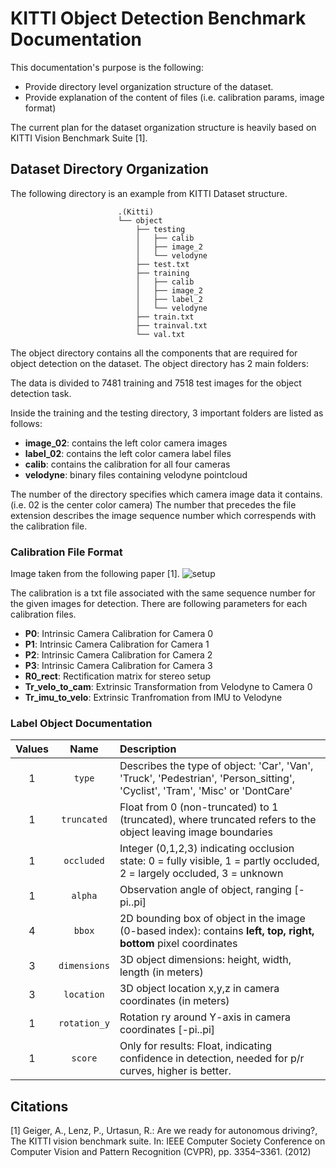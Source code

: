 # KITTI Object Detection Benchmark Documentation

This documentation's purpose is the following:

* Provide directory level organization structure of the dataset.
* Provide explanation of the content of files (i.e. calibration params, image format)

The current plan for the dataset organization structure is heavily based on KITTI Vision Benchmark Suite [1].

## Dataset Directory Organization
The following directory is an example from KITTI Dataset structure.
```
                        .(Kitti)
                        └── object
                            ├── testing
                            │   ├── calib
                            │   ├── image_2
                            │   └── velodyne
                            ├── test.txt
                            ├── training
                            │   ├── calib
                            │   ├── image_2
                            │   ├── label_2
                            │   └── velodyne
                            ├── train.txt
                            ├── trainval.txt
                            └── val.txt
```

The object directory contains all the components that are required for object detection on the dataset.
The object directory has 2 main folders:

The data is divided to 7481 training and 7518 test images for the object detection task. 

Inside the training and the testing directory, 3 important folders are listed as follows:

  - **image_02**: contains the left color camera images
  - **label_02**: contains the left color camera label files
  - **calib**: contains the calibration for all four cameras
  - **velodyne**: binary files containing velodyne pointcloud
    
The number of the directory specifies which camera image data it contains. (i.e. 02 is the center color camera) The 
number that precedes the file extension describes the image sequence number which correspends with the calibration file.
  
### Calibration File Format

Image taken from the following paper [1].
![setup](/images/setup_top_view.png)

The calibration is a txt file associated with the same sequence number for the given images for detection.
There are following parameters for each calibration files.

- **P0**: Intrinsic Camera Calibration for Camera 0
- **P1**: Intrinsic Camera Calibration for Camera 1
- **P2**: Intrinsic Camera Calibration for Camera 2
- **P3**: Intrinsic Camera Calibration for Camera 3
- **R0_rect**: Rectification matrix for stereo setup
- **Tr_velo_to_cam**: Extrinsic Transformation from Velodyne to Camera 0
- **Tr_imu_to_velo**: Extrinsic Tranfromation from IMU to Velodyne

### Label Object Documentation 

| Values | Name | Description |
| :-------------: |:-------------:| :--------|
| 1 | `type` | Describes the type of object: 'Car', 'Van', 'Truck', 'Pedestrian', 'Person_sitting', 'Cyclist', 'Tram', 'Misc' or 'DontCare'|
| 1 | `truncated` | Float from 0 (non-truncated) to 1 (truncated), where truncated refers to the object leaving image boundaries |
| 1 | `occluded` | Integer (0,1,2,3) indicating occlusion state: 0 = fully visible, 1 = partly occluded, 2 = largely occluded, 3 = unknown |
| 1 | `alpha` | Observation angle of object, ranging [-pi..pi] |
| 4 | `bbox` | 2D bounding box of object in the image (0-based index): contains **left, top, right, bottom** pixel coordinates
| 3 | `dimensions` | 3D object dimensions: height, width, length (in meters) |
| 3 | `location` | 3D object location x,y,z in camera coordinates (in meters) |
| 1 | `rotation_y` | Rotation ry around Y-axis in camera coordinates [-pi..pi] |
| 1 | `score` | Only for results: Float, indicating confidence in detection, needed for p/r curves, higher is better.


## Citations

[1] Geiger, A., Lenz, P., Urtasun, R.: Are we ready for autonomous
driving?, The KITTI vision benchmark suite. In: IEEE Computer
Society Conference on Computer Vision and Pattern Recognition
(CVPR), pp. 3354–3361. (2012)
